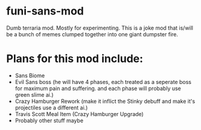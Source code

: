 # funi-sans-mod
Dumb terraria mod. Mostly for experimenting. 
This is a joke mod that is/will be a bunch of memes clumped together into one giant dumpster fire. 

# Plans for this mod include:
- Sans Biome 
- Evil Sans boss (he will have 4 phases, each treated as a seperate boss for maximum pain and suffering. and each phase will probably use green slime ai.)
- Crazy Hamburger Rework (make it inflict the Stinky debuff and make it's projectiles use a different ai.)
- Travis Scott Meal Item (Crazy Hamburger Upgrade)
- Probably other stuff maybe 
